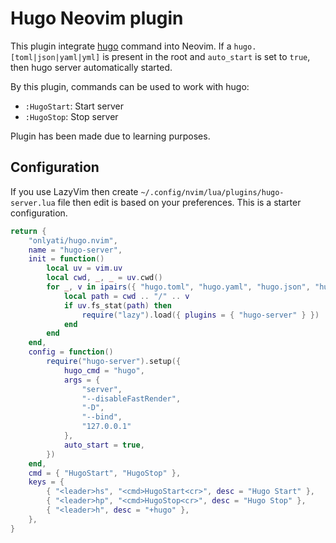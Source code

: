 # Hugo Neovim plugin

This plugin integrate [hugo](https://gohugo.io) command into Neovim. If a
`hugo.[toml|json|yaml|yml]` is present in the root and `auto_start` is set to
`true`, then hugo server automatically started.

By this plugin, commands can be used to work with hugo:

- `:HugoStart`: Start server
- `:HugoStop`: Stop server

Plugin has been made due to learning purposes.

## Configuration

If you use LazyVim then create `~/.config/nvim/lua/plugins/hugo-server.lua` file
then edit is based on your preferences. This is a starter configuration.

```lua
return {
    "onlyati/hugo.nvim",
    name = "hugo-server",
    init = function()
        local uv = vim.uv
        local cwd, _, _ = uv.cwd()
        for _, v in ipairs({ "hugo.toml", "hugo.yaml", "hugo.json", "hugo.yml" }) do
            local path = cwd .. "/" .. v
            if uv.fs_stat(path) then
                require("lazy").load({ plugins = { "hugo-server" } })
            end
        end
    end,
    config = function()
        require("hugo-server").setup({
            hugo_cmd = "hugo",
            args = {
                "server",
                "--disableFastRender",
                "-D",
                "--bind",
                "127.0.0.1"
            },
            auto_start = true,
        })
    end,
    cmd = { "HugoStart", "HugoStop" },
    keys = {
        { "<leader>hs", "<cmd>HugoStart<cr>", desc = "Hugo Start" },
        { "<leader>hp", "<cmd>HugoStop<cr>", desc = "Hugo Stop" },
        { "<leader>h", desc = "+hugo" },
    },
}
```
